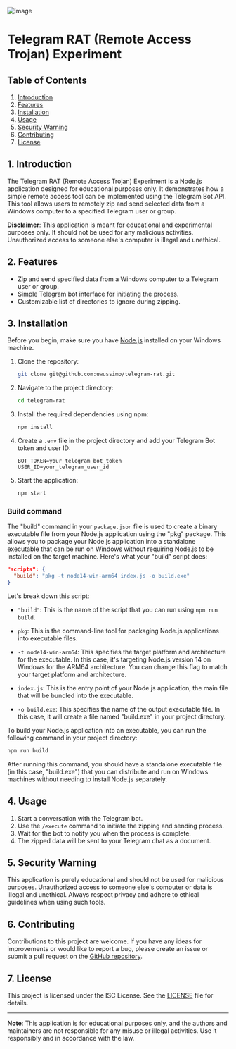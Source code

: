 ![image](https://github.com/uwussimo/telegram-rat/assets/91214940/2fd02edf-ca03-4f34-a983-ab7e90358604)


# Telegram RAT (Remote Access Trojan) Experiment

## Table of Contents

1. [Introduction](#introduction)
2. [Features](#features)
3. [Installation](#installation)
4. [Usage](#usage)
5. [Security Warning](#security-warning)
6. [Contributing](#contributing)
7. [License](#license)

## 1. Introduction

The Telegram RAT (Remote Access Trojan) Experiment is a Node.js application designed for educational purposes only. It demonstrates how a simple remote access tool can be implemented using the Telegram Bot API. This tool allows users to remotely zip and send selected data from a Windows computer to a specified Telegram user or group.

**Disclaimer**: This application is meant for educational and experimental purposes only. It should not be used for any malicious activities. Unauthorized access to someone else's computer is illegal and unethical.

## 2. Features

- Zip and send specified data from a Windows computer to a Telegram user or group.
- Simple Telegram bot interface for initiating the process.
- Customizable list of directories to ignore during zipping.

## 3. Installation

Before you begin, make sure you have [Node.js](https://nodejs.org/) installed on your Windows machine.

1. Clone the repository:

   ```bash
   git clone git@github.com:uwussimo/telegram-rat.git
   ```

2. Navigate to the project directory:

   ```bash
   cd telegram-rat
   ```

3. Install the required dependencies using npm:

   ```bash
   npm install
   ```

4. Create a `.env` file in the project directory and add your Telegram Bot token and user ID:

   ```dotenv
   BOT_TOKEN=your_telegram_bot_token
   USER_ID=your_telegram_user_id
   ```

5. Start the application:
   ```bash
   npm start
   ```

### Build command

The "build" command in your `package.json` file is used to create a binary executable file from your Node.js application using the "pkg" package. This allows you to package your Node.js application into a standalone executable that can be run on Windows without requiring Node.js to be installed on the target machine. Here's what your "build" script does:

```json
"scripts": {
  "build": "pkg -t node14-win-arm64 index.js -o build.exe"
}
```

Let's break down this script:

- `"build"`: This is the name of the script that you can run using `npm run build`.

- `pkg`: This is the command-line tool for packaging Node.js applications into executable files.

- `-t node14-win-arm64`: This specifies the target platform and architecture for the executable. In this case, it's targeting Node.js version 14 on Windows for the ARM64 architecture. You can change this flag to match your target platform and architecture.

- `index.js`: This is the entry point of your Node.js application, the main file that will be bundled into the executable.

- `-o build.exe`: This specifies the name of the output executable file. In this case, it will create a file named "build.exe" in your project directory.

To build your Node.js application into an executable, you can run the following command in your project directory:

```bash
npm run build
```

After running this command, you should have a standalone executable file (in this case, "build.exe") that you can distribute and run on Windows machines without needing to install Node.js separately.

## 4. Usage

1. Start a conversation with the Telegram bot.
2. Use the `/execute` command to initiate the zipping and sending process.
3. Wait for the bot to notify you when the process is complete.
4. The zipped data will be sent to your Telegram chat as a document.

## 5. Security Warning

This application is purely educational and should not be used for malicious purposes. Unauthorized access to someone else's computer or data is illegal and unethical. Always respect privacy and adhere to ethical guidelines when using such tools.

## 6. Contributing

Contributions to this project are welcome. If you have any ideas for improvements or would like to report a bug, please create an issue or submit a pull request on the [GitHub repository](repository-url).

## 7. License

This project is licensed under the ISC License. See the [LICENSE](LICENSE) file for details.

---

**Note**: This application is for educational purposes only, and the authors and maintainers are not responsible for any misuse or illegal activities. Use it responsibly and in accordance with the law.
